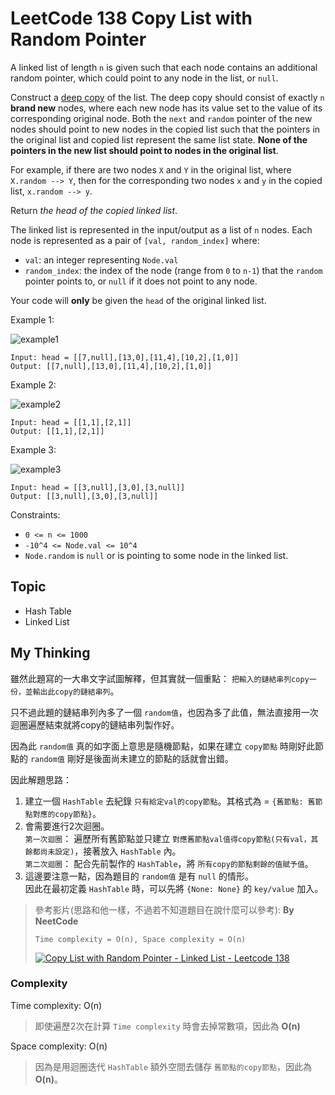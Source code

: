 # LeetCode 138 Copy List with Random Pointer
A linked list of length `n` is given such that each node contains an additional random pointer, which could point to any node in the list, or `null`.

Construct a [deep copy](https://en.wikipedia.org/wiki/Object_copying#Deep_copy) of the list. The deep copy should consist of exactly `n` **brand new** nodes, where each new node has its value set to the value of its corresponding original node. Both the `next` and `random` pointer of the new nodes should point to new nodes in the copied list such that the pointers in the original list and copied list represent the same list state. **None of the pointers in the new list should point to nodes in the original list**.

For example, if there are two nodes `X` and `Y` in the original list, where `X.random --> Y`, then for the corresponding two nodes `x` and `y` in the copied list, `x.random --> y`.

Return *the head of the copied linked list*.

The linked list is represented in the input/output as a list of `n` nodes. Each node is represented as a pair of `[val, random_index]` where:

- `val`: an integer representing `Node.val`
- `random_index`: the index of the node (range from `0` to `n-1`) that the `random` pointer points to, or `null` if it does not point to any node.

Your code will **only** be given the `head` of the original linked list.

Example 1:

![example1](https://assets.leetcode.com/uploads/2019/12/18/e1.png)

```
Input: head = [[7,null],[13,0],[11,4],[10,2],[1,0]]
Output: [[7,null],[13,0],[11,4],[10,2],[1,0]]
```

Example 2:

![example2](https://assets.leetcode.com/uploads/2019/12/18/e2.png)

```
Input: head = [[1,1],[2,1]]
Output: [[1,1],[2,1]]
```

Example 3:

![example3](https://assets.leetcode.com/uploads/2019/12/18/e3.png)

```
Input: head = [[3,null],[3,0],[3,null]]
Output: [[3,null],[3,0],[3,null]]
```

Constraints:

- `0 <= n <= 1000`
- `-10^4 <= Node.val <= 10^4`
- `Node.random` is `null` or is pointing to some node in the linked list.

## Topic
- Hash Table
- Linked List

## My Thinking
雖然此題寫的一大串文字試圖解釋，但其實就一個重點： `把輸入的鏈結串列copy一份，並輸出此copy的鏈結串列`。

只不過此題的鏈結串列內多了一個 `random值`，也因為多了此值，無法直接用一次迴圈遍歷結束就將copy的鏈結串列製作好。

因為此 `random值` 真的如字面上意思是隨機節點，如果在建立 `copy節點` 時剛好此節點的 `random值` 剛好是後面尚未建立的節點的話就會出錯。

因此解題思路：
1. 建立一個 `HashTable` 去紀錄 `只有給定val的copy節點`。其格式為 = `{舊節點: 舊節點對應的copy節點}`。
2. 會需要進行2次迴圈。<br>`第一次迴圈`： 遍歷所有舊節點並只建立 `對應舊節點val值得copy節點(只有val，其餘都尚未設定)`，接著放入 `HashTable` 內。<br>`第二次迴圈`： 配合先前製作的 `HashTable`，將 `所有copy的節點剩餘的值賦予值`。
3. 這邊要注意一點，因為題目的 `random值` 是有 `null` 的情形。<br>因此在最初定義 `HashTable` 時，可以先將 `{None: None}` 的 `key/value` 加入。


> 參考影片(思路和他一樣，不過若不知道題目在說什麼可以參考): **By NeetCode**
>
> `Time complexity = O(n), Space complexity = O(n)`
> 
> [![Copy List with Random Pointer - Linked List - Leetcode 138](https://img.youtube.com/vi/5Y2EiZST97Y/hqdefault.jpg)](https://www.youtube.com/watch?v=5Y2EiZST97Y)


### Complexity
Time complexity: O(n)
> 即使遍歷2次在計算 `Time complexity` 時會去掉常數項，因此為 **O(n)**

Space complexity: O(n)
> 因為是用迴圈迭代 `HashTable` 額外空間去儲存 `舊節點的copy節點`，因此為 **O(n)**。